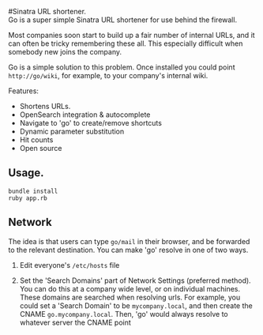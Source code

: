 #Sinatra URL shortener.         
Go is a super simple Sinatra URL shortener for use behind the firewall. 
              
Most companies soon start to build up a fair number of internal URLs, and it can often be tricky remembering these all. This especially difficult when somebody new joins the company. 

Go is a simple solution to this problem. Once installed you could point `http://go/wiki`, for example, to your company's internal wiki.     
                                 
Features:                       
* Shortens URLs.                
* OpenSearch integration & autocomplete     
* Navigate to 'go' to create/remove shortcuts     
* Dynamic parameter substitution    
* Hit counts         
* Open source         
               
## Usage.               
    bundle install      
    ruby app.rb       
        
## Network  

The idea is that users can type `go/mail` in their browser, and be forwarded
to the relevant destination. You can make 'go' resolve in one of two ways.

1. Edit everyone's `/etc/hosts` file

2. Set the 'Search Domains' part of Network Settings (preferred method). You can do this
   at a company wide level, or on individual machines. These domains are
   searched when resolving urls. For example, you could set a 'Search Domain'
   to be `mycompany.local`, and then create the CNAME `go.mycompany.local`.
   Then, 'go' would always resolve to whatever server the CNAME point
